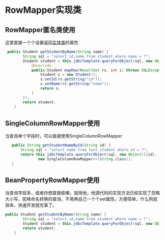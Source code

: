 # RowMapper实现类

## RowMapper匿名类使用

这里直接一个个设置返回[实体类](https://so.csdn.net/so/search?q=实体类&spm=1001.2101.3001.7020)的属性

```java
 public Student getStudentByName(String name) {
        String sql = "select id,name from student where name = ?";
        Student student = this.jdbcTemplate.queryForObject(sql, new Object[]{name}, new RowMapper<Student>() {
            @Override
            public Student mapRow(ResultSet rs, int i) throws SQLException {
                Student s = new Student();
                s.setId(rs.getString("id"));
                s.setName(rs.getString("name"));
                return s;
            }
        });
        return student;
    }
```

## SingleColumnRowMapper使用

当查询单个字段时，可以直接使用SingleColumnRowMapper

```java
   public String getStudentNameById(String id) {
       String sql = "select name from test_student where id = ?";
       return this.jdbcTemplate.queryForObject(sql, new Object[]{id},
               new SingleColumnRowMapper<>(String.class));
   }
```

## BeanPropertyRowMapper使用

当查询字段多，或者你想直接偷懒，就用他，他源代码的实现方法已经实现了忽略大小写、驼峰命名转换的查询，不用再自己一个个set属性，方便简单，什么狗屁效率，快速开发就完事了。

```java
public Student getStudentByName(String name) {
        String sql = "select id,name from student where name = ?";
        Student student = this.jdbcTemplate.queryForObject(sql, new Object[]{name}, new BeanPropertyRowMapper<>(Student.class));
        return student;
	}
```

